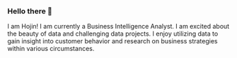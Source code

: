 ### Hello there 👋

I am Hojin! I am currently a Business Intelligence Analyst. I am excited about the beauty of data and challenging data projects. I enjoy utilizing data to gain insight into customer behavior and research on business strategies within various circumstances. 
